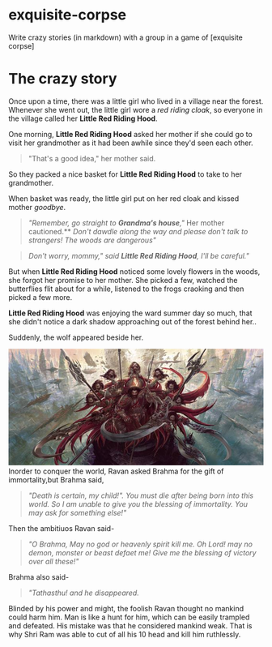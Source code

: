 # exquisite-corpse
Write crazy stories (in markdown) with a group in a game of [exquisite corpse]

# The crazy story

Once upon a time, there was a little girl who lived in a village near the forest.  Whenever she went out, the little girl wore a *red riding cloak*, so everyone in the village called her **Little Red Riding Hood**.

One morning, **Little Red Riding Hood** asked her mother if she could go to visit her grandmother as it had been awhile since they'd seen each other.

> "That's a good idea," her mother said.  

So they packed a nice basket for **Little Red Riding Hood** to take to her grandmother.

When basket was ready, the little girl put on her red cloak and kissed mother *goodbye*.

>*"Remember, go straight to **Grandma's house**,"* Her mother cautioned.** *Don't dawdle along the way and please don't talk to strangers! The woods are dangerous"*

>*Don't worry, mommy," said **Little Red Riding Hood**, I'll be  careful."*

But when **Little Red Riding Hood** noticed some lovely flowers in the woods, she forgot her promise to her mother. She picked a few, watched the butterflies flit about for a while, listened to the frogs craoking and then picked a few more.

**Little Red Riding Hood** was enjoying the ward summer day so much, that she didn't notice a dark shadow approaching out of the forest behind her..

Suddenly, the wolf appeared beside her.

![Ravan-the-ultimate-conqueror](Ravan-the-ultimate-conqueror.jpg)
Inorder to conquer the world, Ravan asked Brahma for the gift of immortality,but Brahma said, 
>*"Death is certain, my  child!". You must die after being born into this world. So I am unable to give you the blessing of immortality. You may ask for something else!"*

Then the ambitiuos Ravan said- 
> *"O Brahma, May no god or heavenly spirit kill me. Oh Lord! may no demon, monster or beast defaet me! Give me the blessing of victory over all these!"*

Brahma also said-
> *"Tathasthu! and he disappeared.*

Blinded by his power and might, the foolish Ravan thought no mankind could harm him. Man is like a hunt for him, which can be easily trampled and defeated. His mistake was that he considered mankind weak. That is why Shri Ram was able to cut of all his 10 head and kill him ruthlessly.